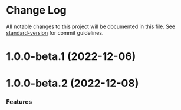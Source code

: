 # Change Log

All notable changes to this project will be documented in this file. See [standard-version](https://github.com/conventional-changelog/standard-version) for commit guidelines.


<a name="1.0.0-beta.1"></a>
# 1.0.0-beta.1 (2022-12-06)


<a name="1.0.0-beta.2"></a>
# 1.0.0-beta.2 (2022-12-08)

### Features
